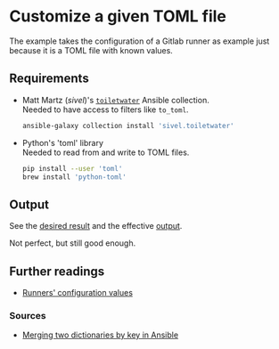 # Customize a given TOML file

The example takes the configuration of a Gitlab runner as example just because it is a TOML file with known values.

## Requirements

- Matt Martz (_sivel_)'s [`toiletwater`][toiletwater] Ansible collection.</br>
  Needed to have access to filters like `to_toml`.

  ```sh
  ansible-galaxy collection install 'sivel.toiletwater'
  ```

- Python's 'toml' library</br>
  Needed to read from and write to TOML files.

  ```sh
  pip install --user 'toml'
  brew install 'python-toml'
  ```

## Output

See the [desired result][desired.toml] and the effective [output][output.toml].

Not perfect, but still good enough.

## Further readings

- [Runners' configuration values]

### Sources

- [Merging two dictionaries by key in Ansible]

<!--
  References
  -->

<!-- Knowledge base -->
<!-- Files -->
[desired.toml]: desired.toml
[output.toml]: output.toml

<!-- Upstream -->
[runners' configuration values]: https://docs.gitlab.com/runner/configuration/advanced-configuration.html
[toiletwater]: https://galaxy.ansible.com/ui/repo/published/sivel/toiletwater/

<!-- Others -->
[merging two dictionaries by key in ansible]: https://serverfault.com/questions/1084157/merging-two-dictionaries-by-key-in-ansible#1084164
